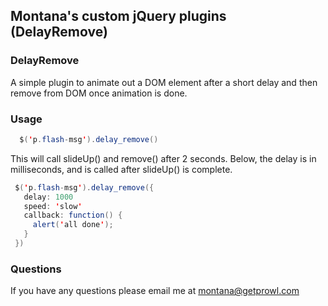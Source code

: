 ## Montana's custom jQuery plugins (DelayRemove)

### DelayRemove

A simple plugin to animate out a DOM element after a short delay and then remove from DOM once animation is done.

### Usage

```Java
  $('p.flash-msg').delay_remove()
  ```

  This will call slideUp() and remove() after 2 seconds. Below, the delay is in milliseconds, and is called after slideUp() is complete.
 ```Java
  $('p.flash-msg').delay_remove({
    delay: 1000 
    speed: 'slow'
    callback: function() {
      alert('all done');
    }
  })
```

### Questions 

If you have any questions please email me at montana@getprowl.com
